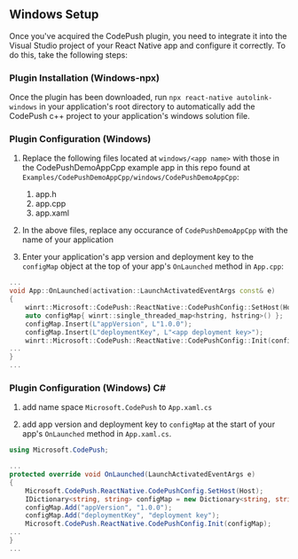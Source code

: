 ## Windows Setup

Once you've acquired the CodePush plugin, you need to integrate it into the Visual Studio project of your React Native app and configure it correctly. To do this, take the following steps:

### Plugin Installation (Windows-npx)

Once the plugin has been downloaded, run `npx react-native autolink-windows` in your application's root directory to automatically add the CodePush c++ project to your application's windows solution file.

### Plugin Configuration (Windows)

1. Replace the following files located at `windows/<app name>` with those in the CodePushDemoAppCpp example app in this repo found at `Examples/CodePushDemoAppCpp/windows/CodePushDemoAppCpp`:
   1. app.h
   2. app.cpp
   3. app.xaml

2. In the above files, replace any occurance of `CodePushDemoAppCpp` with the name of your application

3. Enter your application's app version and deployment key to the `configMap` object at the top of your app's `OnLaunched` method in `App.cpp`:

```c++
...
void App::OnLaunched(activation::LaunchActivatedEventArgs const& e)
{
    winrt::Microsoft::CodePush::ReactNative::CodePushConfig::SetHost(Host());
    auto configMap{ winrt::single_threaded_map<hstring, hstring>() };
    configMap.Insert(L"appVersion", L"1.0.0");
    configMap.Insert(L"deploymentKey", L"<app deployment key>");
    winrt::Microsoft::CodePush::ReactNative::CodePushConfig::Init(configMap);
...
}
...
```

### Plugin Configuration (Windows) C#

1. add name space `Microsoft.CodePush` to `App.xaml.cs`

2. add app version and deployment key to `configMap` at the start of your app's `OnLaunched` method in `App.xaml.cs`.

```c#
using Microsoft.CodePush;

...
protected override void OnLaunched(LaunchActivatedEventArgs e)
{
    Microsoft.CodePush.ReactNative.CodePushConfig.SetHost(Host);
    IDictionary<string, string> configMap = new Dictionary<string, string>();
    configMap.Add("appVersion", "1.0.0");
    configMap.Add("deploymentKey", "deployment key");
    Microsoft.CodePush.ReactNative.CodePushConfig.Init(configMap);
...
}
...
```
